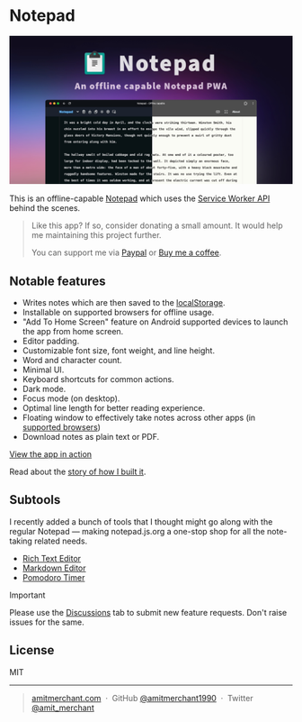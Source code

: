 Notepad
========

[![Notepad Cover Image](/art/cover.png)](https://notepad.js.org/)

This is an offline-capable [Notepad](https://notepad.js.org/) which uses the [Service Worker API](https://developer.mozilla.org/en-US/docs/Web/API/Service_Worker_API) behind the scenes.

> Like this app? If so, consider donating a small amount. It would help me maintaining this project further.
>
> You can support me via [Paypal](https://paypal.me/AmitMerchant) or [Buy me a coffee](https://buymeacoffee.com/amitmerchant).

## Notable features

  - Writes notes which are then saved to the [localStorage](https://developer.mozilla.org/en/docs/Web/API/Window/localStorage).
  - Installable on supported browsers for offline usage.
  - "Add To Home Screen" feature on Android supported devices to launch the app from home screen.
  - Editor padding.
  - Customizable font size, font weight, and line height.
  - Word and character count.
  - Minimal UI.
  - Keyboard shortcuts for common actions.
  - Dark mode.
  - Focus mode (on desktop).
  - Optimal line length for better reading experience.
  - Floating window to effectively take notes across other apps (in [supported browsers](https://developer.mozilla.org/en-US/docs/Web/API/Document_Picture-in-Picture_API))
  - Download notes as plain text or PDF.

[View the app in action](https://twitter.com/amit_merchant/status/756876111959601152)

Read about the [story of how I built it](https://www.amitmerchant.com/Building-Simple-Offline-Notepad-Using-Service-Worker/).

## Subtools

I recently added a bunch of tools that I thought might go along with the regular Notepad — making notepad.js.org a one-stop shop for all the note-taking related needs.

- [Rich Text Editor](https://notepad.js.org/rich-text-editor/)
- [Markdown Editor](https://notepad.js.org/markdown-editor/)
- [Pomodoro Timer](https://notepad.js.org/pomodoro-timer/)

> [!IMPORTANT]
> Please use the [Discussions](https://github.com/amitmerchant1990/notepad/discussions) tab to submit new feature requests. Don't raise issues for the same.

## License

MIT

---

> [amitmerchant.com](https://www.amitmerchant.com) &nbsp;&middot;&nbsp;
> GitHub [@amitmerchant1990](https://github.com/amitmerchant1990) &nbsp;&middot;&nbsp;
> Twitter [@amit_merchant](https://twitter.com/amit_merchant)
